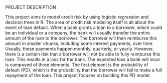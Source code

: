 PROJECT DESCRIPTION

This project aims to model credit risk by using logistic regression and decision trees in R. The area of credit risk modeling itself is all about the event of loan default. When a bank grants a loan to a borrower, which could be an individual or a company, the bank will usually transfer the entire amount of the loan to the borrower. The borrower will then reimburse this amount in smaller chunks, including some interest payments, over time. Usually, these payments happen monthly, quarterly, or yearly. However, there is a certain risk that a borrower will not be able to fully reimburse this loan. This results in a loss for the bank. The expected loss a bank will incur is composed of three elements. The first element is the probability of default (PD), which is the probability that the borrower will fail to make a full repayment of the loan. This project focuses on building this PD model.  